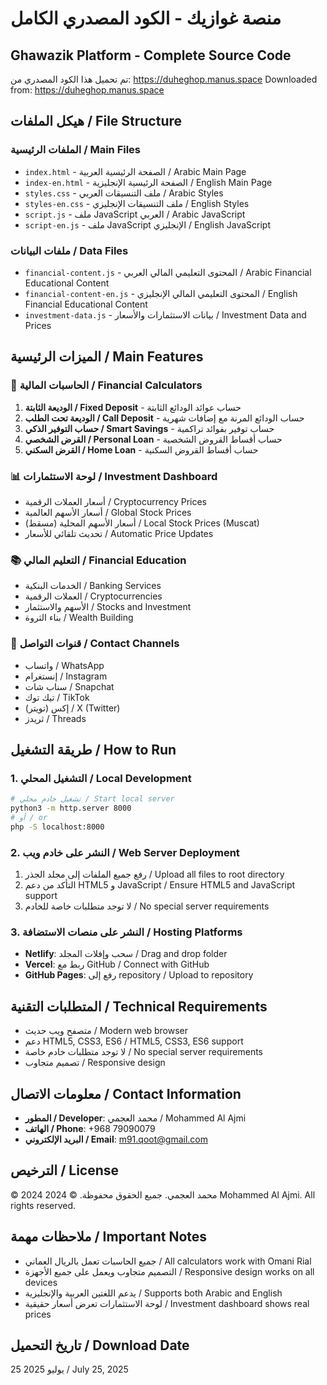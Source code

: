 # منصة غوازيك - الكود المصدري الكامل
## Ghawazik Platform - Complete Source Code

تم تحميل هذا الكود المصدري من: https://duheghop.manus.space
Downloaded from: https://duheghop.manus.space

## هيكل الملفات / File Structure

### الملفات الرئيسية / Main Files
- `index.html` - الصفحة الرئيسية العربية / Arabic Main Page
- `index-en.html` - الصفحة الرئيسية الإنجليزية / English Main Page
- `styles.css` - ملف التنسيقات العربي / Arabic Styles
- `styles-en.css` - ملف التنسيقات الإنجليزي / English Styles
- `script.js` - ملف JavaScript العربي / Arabic JavaScript
- `script-en.js` - ملف JavaScript الإنجليزي / English JavaScript

### ملفات البيانات / Data Files
- `financial-content.js` - المحتوى التعليمي المالي العربي / Arabic Financial Educational Content
- `financial-content-en.js` - المحتوى التعليمي المالي الإنجليزي / English Financial Educational Content
- `investment-data.js` - بيانات الاستثمارات والأسعار / Investment Data and Prices

## الميزات الرئيسية / Main Features

### 🧮 الحاسبات المالية / Financial Calculators
1. **الوديعة الثابتة / Fixed Deposit** - حساب عوائد الودائع الثابتة
2. **الوديعة تحت الطلب / Call Deposit** - حساب الودائع المرنة مع إضافات شهرية
3. **حساب التوفير الذكي / Smart Savings** - حساب توفير بفوائد تراكمية
4. **القرض الشخصي / Personal Loan** - حساب أقساط القروض الشخصية
5. **القرض السكني / Home Loan** - حساب أقساط القروض السكنية

### 📊 لوحة الاستثمارات / Investment Dashboard
- أسعار العملات الرقمية / Cryptocurrency Prices
- أسعار الأسهم العالمية / Global Stock Prices
- أسعار الأسهم المحلية (مسقط) / Local Stock Prices (Muscat)
- تحديث تلقائي للأسعار / Automatic Price Updates

### 📚 التعليم المالي / Financial Education
- الخدمات البنكية / Banking Services
- العملات الرقمية / Cryptocurrencies
- الأسهم والاستثمار / Stocks and Investment
- بناء الثروة / Wealth Building

### 📱 قنوات التواصل / Contact Channels
- واتساب / WhatsApp
- إنستغرام / Instagram
- سناب شات / Snapchat
- تيك توك / TikTok
- إكس (تويتر) / X (Twitter)
- ثريدز / Threads

## طريقة التشغيل / How to Run

### 1. التشغيل المحلي / Local Development
```bash
# تشغيل خادم محلي / Start local server
python3 -m http.server 8000
# أو / or
php -S localhost:8000
```

### 2. النشر على خادم ويب / Web Server Deployment
1. رفع جميع الملفات إلى مجلد الجذر / Upload all files to root directory
2. التأكد من دعم HTML5 و JavaScript / Ensure HTML5 and JavaScript support
3. لا توجد متطلبات خاصة للخادم / No special server requirements

### 3. النشر على منصات الاستضافة / Hosting Platforms
- **Netlify**: سحب وإفلات المجلد / Drag and drop folder
- **Vercel**: ربط مع GitHub / Connect with GitHub
- **GitHub Pages**: رفع إلى repository / Upload to repository

## المتطلبات التقنية / Technical Requirements
- متصفح ويب حديث / Modern web browser
- دعم HTML5, CSS3, ES6 / HTML5, CSS3, ES6 support
- لا توجد متطلبات خادم خاصة / No special server requirements
- تصميم متجاوب / Responsive design

## معلومات الاتصال / Contact Information
- **المطور / Developer**: محمد العجمي / Mohammed Al Ajmi
- **الهاتف / Phone**: +968 79090079
- **البريد الإلكتروني / Email**: m91.qoot@gmail.com

## الترخيص / License
© 2024 محمد العجمي. جميع الحقوق محفوظة.
© 2024 Mohammed Al Ajmi. All rights reserved.

## ملاحظات مهمة / Important Notes
- جميع الحاسبات تعمل بالريال العماني / All calculators work with Omani Rial
- التصميم متجاوب ويعمل على جميع الأجهزة / Responsive design works on all devices
- يدعم اللغتين العربية والإنجليزية / Supports both Arabic and English
- لوحة الاستثمارات تعرض أسعار حقيقية / Investment dashboard shows real prices

## تاريخ التحميل / Download Date
25 يوليو 2025 / July 25, 2025

